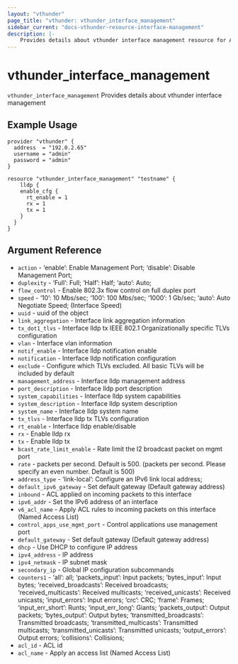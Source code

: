 ```yaml
---
layout: "vthunder"
page_title: "vthunder: vthunder_interface_management"
sidebar_current: "docs-vthunder-resource-interface-management"
description: |-
	Provides details about vthunder interface management resource for A10
---
```


# vthunder\_interface\_management

`vthunder_interface_management` Provides details about vthunder interface management
## Example Usage


```hcl
provider "vthunder" {
  address  = "192.0.2.65"
  username = "admin"
  password = "admin"
}

resource "vthunder_interface_management" "testname" {
	lldp {
    enable_cfg {
      rt_enable = 1
      rx = 1
      tx = 1
    }
  }
}
```

## Argument Reference

* `action` - ‘enable’: Enable Management Port; ‘disable’: Disable Management Port;
* `duplexity` - ‘Full’: Full; ‘Half’: Half; ‘auto’: Auto;
* `flow_control` - Enable 802.3x flow control on full duplex port
* `speed` - ‘10’: 10 Mbs/sec; ‘100’: 100 Mbs/sec; ‘1000’: 1 Gb/sec; ‘auto’: Auto Negotiate Speed;  (Interface Speed)
* `uuid` - uuid of the object
* `link_aggregation` - Interface link aggregation information
* `tx_dot1_tlvs` - Interface lldp tx IEEE 802.1 Organizationally specific TLVs configuration
* `vlan` - Interface vlan information
* `notif_enable` - Interface lldp notification enable
* `notification` - Interface lldp notification configuration
* `exclude` - Configure which TLVs excluded. All basic TLVs will be included by default
* `management_address` - Interface lldp management address
* `port_description` - Interface lldp port description
* `system_capabilities` - Interface lldp system capabilities
* `system_description` - Interface lldp system description
* `system_name` - Interface lldp system name
* `tx_tlvs` - Interface lldp tx TLVs configuration
* `rt_enable` - Interface lldp enable/disable
* `rx` - Enable lldp rx
* `tx` - Enable lldp tx
* `bcast_rate_limit_enable` - Rate limit the l2 broadcast packet on mgmt port
* `rate` - packets per second. Default is 500. (packets per second. Please specify an even number. Default is 500)
* `address_type` - ‘link-local’: Configure an IPv6 link local address;
* `default_ipv6_gateway` - Set default gateway (Default gateway address)
* `inbound` - ACL applied on incoming packets to this interface
* `ipv6_addr` - Set the IPv6 address of an interface
* `v6_acl_name` - Apply ACL rules to incoming packets on this interface (Named Access List)
* `control_apps_use_mgmt_port` - Control applications use management port
* `default_gateway` - Set default gateway (Default gateway address)
* `dhcp` - Use DHCP to configure IP address
* `ipv4_address` - IP address
* `ipv4_netmask` - IP subnet mask
* `secondary_ip` - Global IP configuration subcommands
* `counters1` - ‘all’: all; ‘packets_input’: Input packets; ‘bytes_input’: Input bytes; ‘received_broadcasts’: Received broadcasts; ‘received_multicasts’: Received multicasts; ‘received_unicasts’: Received unicasts; ‘input_errors’: Input errors; ‘crc’: CRC; ‘frame’: Frames; ‘input_err_short’: Runts; ‘input_err_long’: Giants; ‘packets_output’: Output packets; ‘bytes_output’: Output bytes; ‘transmitted_broadcasts’: Transmitted broadcasts; ‘transmitted_multicasts’: Transmitted multicasts; ‘transmitted_unicasts’: Transmitted unicasts; ‘output_errors’: Output errors; ‘collisions’: Collisions;
* `acl_id` - ACL id
* `acl_name` - Apply an access list (Named Access List)

